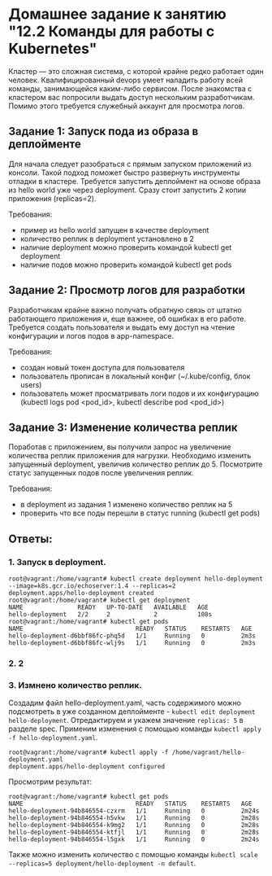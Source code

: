 # Домашнее задание к занятию "12.2 Команды для работы с Kubernetes"
Кластер — это сложная система, с которой крайне редко работает один человек. Квалифицированный devops умеет наладить работу всей команды, занимающейся каким-либо сервисом.
После знакомства с кластером вас попросили выдать доступ нескольким разработчикам. Помимо этого требуется служебный аккаунт для просмотра логов.

## Задание 1: Запуск пода из образа в деплойменте
Для начала следует разобраться с прямым запуском приложений из консоли. Такой подход поможет быстро развернуть инструменты отладки в кластере. Требуется запустить деплоймент на основе образа из hello world уже через deployment. Сразу стоит запустить 2 копии приложения (replicas=2). 

Требования:
 * пример из hello world запущен в качестве deployment
 * количество реплик в deployment установлено в 2
 * наличие deployment можно проверить командой kubectl get deployment
 * наличие подов можно проверить командой kubectl get pods


## Задание 2: Просмотр логов для разработки
Разработчикам крайне важно получать обратную связь от штатно работающего приложения и, еще важнее, об ошибках в его работе. 
Требуется создать пользователя и выдать ему доступ на чтение конфигурации и логов подов в app-namespace.

Требования: 
 * создан новый токен доступа для пользователя
 * пользователь прописан в локальный конфиг (~/.kube/config, блок users)
 * пользователь может просматривать логи подов и их конфигурацию (kubectl logs pod <pod_id>, kubectl describe pod <pod_id>)


## Задание 3: Изменение количества реплик 
Поработав с приложением, вы получили запрос на увеличение количества реплик приложения для нагрузки. Необходимо изменить запущенный deployment, увеличив количество реплик до 5. Посмотрите статус запущенных подов после увеличения реплик. 

Требования:
 * в deployment из задания 1 изменено количество реплик на 5
 * проверить что все поды перешли в статус running (kubectl get pods)

## Ответы:
### 1. Запуск в deployment.
```
root@vagrant:/home/vagrant# kubectl create deployment hello-deployment --image=k8s.gcr.io/echoserver:1.4 --replicas=2
deployment.apps/hello-deployment created
root@vagrant:/home/vagrant# kubectl get deployment
NAME               READY   UP-TO-DATE   AVAILABLE   AGE
hello-deployment   2/2     2            2           108s
root@vagrant:/home/vagrant# kubectl get pods
NAME                               READY   STATUS    RESTARTS   AGE
hello-deployment-d6bbf86fc-phq5d   1/1     Running   0          2m3s
hello-deployment-d6bbf86fc-wlj9s   1/1     Running   0          2m3s
```

### 2. 2

### 3. Измнено количество реплик.
Создадим файл hello-deployment.yaml, часть содержимого можно подсмотреть в уже созданном деплойменте - `kubectl edit deployment hello-deployment`. Отредактируем и укажем значение `replicas: 5` в разделе spec. Применим изменения с помощью команды `kubectl apply -f hello-deployment.yaml`.
```
root@vagrant:/home/vagrant# kubectl apply -f /home/vagrant/hello-deployment.yaml
deployment.apps/hello-deployment configured
```
Просмотрим результат:
```
root@vagrant:/home/vagrant# kubectl get pods
NAME                               READY   STATUS    RESTARTS   AGE
hello-deployment-94b846554-czxrm   1/1     Running   0          2m24s
hello-deployment-94b846554-h5vkw   1/1     Running   0          2m28s
hello-deployment-94b846554-k9mg2   1/1     Running   0          2m28s
hello-deployment-94b846554-ktfjl   1/1     Running   0          2m28s
hello-deployment-94b846554-l5gxk   1/1     Running   0          2m24s
```
Также можно изменить количество с помощью команды `kubectl scale --replicas=5 deployment/hello-deployment -n default`.
